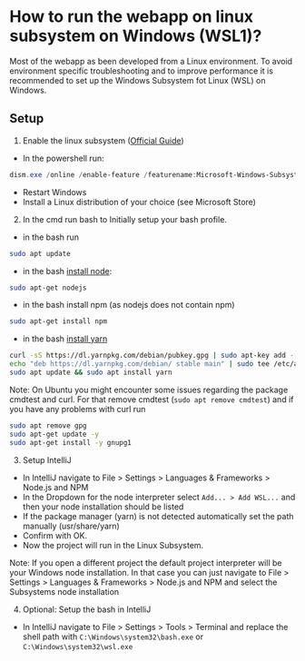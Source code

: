 # How to run the webapp on linux subsystem on Windows (WSL1)?
Most of the webapp as been developed from a Linux environment.
To avoid environment specific troubleshooting and to improve performance it is recommended to set up the Windows Subsystem fot Linux (WSL) on Windows.

## Setup

1. Enable the linux subsystem ([Official Guide](https://docs.microsoft.com/en-us/windows/wsl/install-win10))
- In the powershell run:
```powershell
dism.exe /online /enable-feature /featurename:Microsoft-Windows-Subsystem-Linux /all /norestart
```
- Restart Windows
- Install a Linux distribution of your choice (see Microsoft Store)
2. In the cmd run bash to Initially setup your bash profile.
- in the bash run
```bash
sudo apt update
```
- in the bash [install node](https://github.com/nodesource/distributions/blob/master/README.md):
```bash
sudo apt-get nodejs
```
- in the bash install npm (as nodejs does not contain npm)
```bash
sudo apt-get install npm
```
- in the bash [install yarn](https://classic.yarnpkg.com/en/docs/install#debian-stable)
```bash
curl -sS https://dl.yarnpkg.com/debian/pubkey.gpg | sudo apt-key add -
echo "deb https://dl.yarnpkg.com/debian/ stable main" | sudo tee /etc/apt/sources.list.d/yarn.list
sudo apt update && sudo apt install yarn
```

Note: On Ubuntu you might encounter some issues regarding the package cmdtest and curl. For that remove cmdtest (`sudo apt remove cmdtest`) and if you have any problems with curl run
```bash
sudo apt remove gpg
sudo apt-get update -y
sudo apt-get install -y gnupg1
```

3. Setup IntelliJ
- In IntelliJ navigate to File > Settings > Languages & Frameworks > Node.js and NPM
- In the Dropdown for the node interpreter select `Add... > Add WSL...` and then your node installation should be listed
- If the package manager (yarn) is not detected automatically set the path manually (usr/share/yarn)
- Confirm with OK.
- Now the project will run in the Linux Subsystem.

Note: If you open a different project the default project interpreter will be your Windows node installation. In that case you can just navigate to File > Settings > Languages & Frameworks > Node.js and NPM and select the Subsystems node installation

4. Optional: Setup the bash in IntelliJ
- In IntelliJ navigate to File > Settings > Tools > Terminal and replace the shell path with `C:\Windows\system32\bash.exe` or `C:\Windows\system32\wsl.exe`
